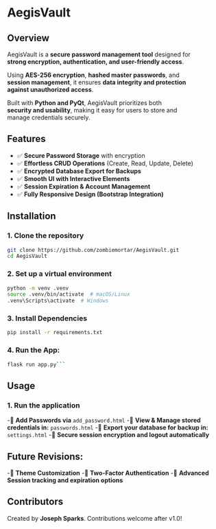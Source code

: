 # AegisVault

## **Overview**
AegisVault is a **secure password management tool** designed for  
**strong encryption, authentication, and user-friendly access**.  

Using **AES-256 encryption**, **hashed master passwords**, and  
**session management**, it ensures **data integrity and protection  
against unauthorized access**.  

Built with **Python and PyQt**, AegisVault prioritizes both  
**security and usability**, making it easy for users to store and  
manage credentials securely.  

## **Features**
- ✅ **Secure Password Storage** with encryption
- ✅ **Effortless CRUD Operations** (Create, Read, Update, Delete)
- ✅ **Encrypted Database Export for Backups**
- ✅ **Smooth UI with Interactive Elements**
- ✅ **Session Expiration & Account Management**
- ✅ **Fully Responsive Design (Bootstrap Integration)**


## **Installation**
### **1. Clone the repository**
```bash
git clone https://github.com/zombiemortar/AegisVault.git
cd AegisVault
```

### **2. Set up a virtual environment**
```bash
python -m venv .venv
source .venv/bin/activate  # macOS/Linux
.venv\Scripts\activate  # Windows
```
### **3. Install Dependencies**
```bash
pip install -r requirements.txt
```

### **4. Run the App:**
```bash
flask run app.py```
```
## **Usage**
### **1. Run the application**
-🔹 **Add Passwords via** ```add_password.html```
-🔹 **View & Manage stored credentials in:** ```passwords.html```
-🔹 **Export your database for backup in:** ```settings.html```
-🔹 **Secure session encryption and logout automatically**

## Future Revisions:

-🔄 **Theme Customization**
-🔄 **Two-Factor Authentication**
-🔄 **Advanced Session tracking and expiration options**

## **Contributors**
Created by **Joseph Sparks**. Contributions welcome after v1.0!  

